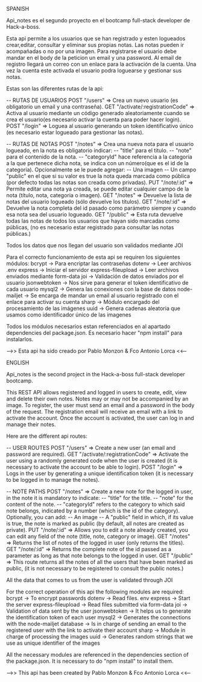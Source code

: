 SPANISH


Api_notes es el segundo proyecto en el bootcamp full-stack developer de Hack-a-boss.

Esta api permite a los usuarios que se han registrado y esten logueados crear,editar, consultar y eliminar sus propias notas.
Las notas pueden ir acompañadas o no por una imagen.
Para registrarse el usuario debe mandar en el body de la peticion un email y una password.
Al email de registro llegará un correo con un enlace para la activación de la cuenta.
Una vez la cuenta este activada el usuario podra loguearse y gestionar sus notas.

Estas son las diferentes rutas de la api:

-- RUTAS DE USUARIOS
POST "/users" => Crea un nuevo usuario (es obligatorio un email y una contraseña).
GET "/activate/:registrationCode" => Activa al usuario mediante un código generado aleatoriamente cuando se crea el usuario(es necesario activar la cuenta para poder hacer login).
POST "/login" => Loguea al usuario generando un token identificativo único (es necesario estar logueado para gestionar las notas).

-- RUTAS DE NOTAS
POST "/notes" => Crea una nueva nota para el usuario logueado, en la nota es obligatorio indicar:
-- "title" para el titulo.
-- "note" para el contenido de la nota.
-- "categoryId" hace referencia a la categoria a la que pertenece dicha nota, se indica con un número(que es el id de la categoría).
Opcionalmente se le puede agregar:
-- Una imagen
-- Un campo "public" en el que si su valor es true la nota queda marcada como pública (por defecto todas las notas son creada como privadas).
PUT "/note/:id" => Permite editar una nota ya creada, se puede editar cualquier campo de la nota (título, nota, categoria o imagen).
GET "/notes" => Devuelve la lista de notas del usuario logueado (sólo devuelve los títulos).
GET "/note/:id" => Devuelve la nota completa del id pasado como parámetro siempre y cuando esa nota sea del usuario logueado.
GET "/public" => Esta ruta devuelve todas las notas de todos los usuarios que hayan sido marcadas como públicas, (no es necesario estar registrado para consultar las notas públicas.)

Todos los datos que nos llegan del usuario son validados mediante JOI

Para el correcto funcionamiento de esta api se requiren los siguientes módulos:
bcrypt -> Para encriptar las contraseñas
dotenv -> Leer archivos .env
express -> Iniciar el servidor
express-fileupload -> Leer archivos enviados mediante form-data
joi -> Validación de datos enviados por el usuario
jsonwebtoken -> Nos sirve para generar el token identificativo de cada usuario
mysql2 -> Genera las conexiones con la base de datos
node-mailjet -> Se encarga de mandar un email al usuario registrado con el enlace para activar su cuenta
sharp -> Módulo encargado del procesamiento de las imágenes
uuid -> Genera cadenas aleatoria que usamos como identificador único de las imagenes

Todos los módulos necesarios estan referenciados en al apartado dependencies del package.json.
Es necesario hacer "npm install" para instalarlos.

-->> Esta api ha sido creado por Pablo Monzon & Fco Antonio Lorca <<--



ENGLISH



Api_notes is the second project in the Hack-a-boss full-stack developer bootcamp.

This REST API allows registered and logged in users to create, edit, view and delete their own notes. Notes may or may not be accompanied by an image.
To register, the user must send an email and a password in the body of the request. The registration email will receive an email with a link to activate the account. Once the account is activated, the user can log in and manage their notes.

Here are the different api routes:

-- USER ROUTES
  POST "/users" => Create a new user (an email and password are required).
GET "/activate/:registrationCode" => Activate the user using a randomly generated code when the user is created (it is necessary to activate the account to be able to login).
  POST "/login" => Logs in the user by generating a unique identification token (it is necessary to be logged in to manage the notes).

-- NOTE PATHS POST "/notes" => Create a new note for the logged in user, in the note it is mandatory to indicate: -- "title" for the title. -- "note" for the content of the note. -- "categoryId" refers to the category to which said note belongs, indicated by a number (which is the id of the category). Optionally, you can add: -- An image -- A "public" field in which, if its value is true, the note is marked as public (by default, all notes are created as private).
  PUT "/note/:id" => Allows you to edit a note already created, you can edit any field of the note (title, note, category or image). GET "/notes" => Returns the list of notes of the logged in user (only returns the titles).
  GET "/note/:id" => Returns the complete note of the id passed as a parameter as long as that note belongs to the logged in user. GET "/public" => This route returns all the notes of all the users that have been marked as public, (it is not necessary to be registered to consult the public notes.)

All the data that comes to us from the user is validated through JOI

For the correct operation of this api the following modules are required:
  bcrypt -> To encrypt passwords
  dotenv -> Read files.
env express -> Start the server
  express-fileupload -> Read files submitted via form-data
  joi -> Validation of data sent by the user
  jsonwebtoken -> It helps us to generate the identification token of each user
mysql2 -> Generates the connections with the node-mailjet database -> Is in charge of sending an email to the registered user with the link to activate their account
sharp -> Module in charge of processing the images uuid -> Generates random strings that we use as unique identifier of the images

All the necessary modules are referenced in the dependencies section of the package.json. It is necessary to do "npm install" to install them.

-->> This api has been created by Pablo Monzon & Fco Antonio Lorca <<--
